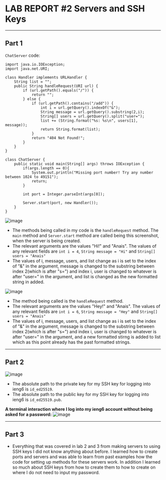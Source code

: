 # LAB REPORT #2 Servers and SSH Keys
---
## Part 1
`ChatServer` code:
```
import java.io.IOException;
import java.net.URI;

class Handler implements URLHandler {
    String list = "";
    public String handleRequest(URI url) {
        if (url.getPath().equals("/")) {
            return "";
        } else {
            if (url.getPath().contains("/add")) {
                int i = url.getQuery().indexOf("&");
                String message = url.getQuery().substring(2,i);
                String[] users = url.getQuery().split("user=");
                list += (String.format("%s: %s\n", users[1], message));
                return String.format(list);
            }
            return "404 Not Found!";
        }
    }
}

class ChatServer {
    public static void main(String[] args) throws IOException {
        if(args.length == 0){
            System.out.println("Missing port number! Try any number between 1024 to 49151");
            return;
        }

        int port = Integer.parseInt(args[0]);

        Server.start(port, new Handler());
    }
}
```
![image](https://github.com/anaisgg23/cse15l-lab-reports/assets/156368955/df6df832-0e94-4a49-a02f-827308ecaff5)
* The methods being called in my code is the `handleRequest` method. The `main` method and `Server.start` method are called being this screenshot, when the server is being created. 
* The relevant arguments are the values "Hi!" and "Anais". The values of any relevant fields are `int i = 4`, `String message = "Hi"` and `String[] users = "Anais"`
* The values of i, message, users, and list change as i is set to the index of "&" in the argument, message is changed to the substring between index 2(which is after "s=") and index i, user is changed to whatever is after "user=" in the argument, and list is changed as the new formatted string in added.

![image](https://github.com/anaisgg23/cse15l-lab-reports/assets/156368955/9c6d2f0c-b267-4844-bcf8-42d677ad0678)
* The method being called is the `handleRequest` method. 
* The relevant arguments are the values "Hey!" and "Anais". The values of any relevant fields are `int i = 6`, `String message = "Hey"` and `String[] users = "Anais"`
* The values of i, message, users, and list change as i is set to the index of "&" in the argument, message is changed to the substring between index 2(which is after "s=") and index i, user is changed to whatever is after "user=" in the argument, and a new formatted stirng is added to list which as this point already has the past formatted strings.
  
---
## Part 2
![image](https://github.com/anaisgg23/cse15l-lab-reports/assets/156368955/c4c1b0f1-d32a-41ab-9879-9401c0b1cb93)
* The absolute path to the private key for my SSH key for logging into ieng6 is `id_ed25519`.
* The absolute path to the public key for my SSH key for logging into ieng6 is `id_ed25519.pub`.

**A terminal interaction where I log into my ieng6 account without being asked for a password:**
![image](https://github.com/anaisgg23/cse15l-lab-reports/assets/156368955/07def0ea-ef1e-44f4-ad4e-db8aef4d0a6c)

---
## Part 3
* Everything that was covered in lab 2 and 3 from making servers to using SSH keys I did not know anything about before. I learned how to create ports and servers and was able to learn from past examples how the code for setting up methods for these servers work. In addition I learned so much about SSH keys from how to create them to how to create on where I do not need to input my password. 

